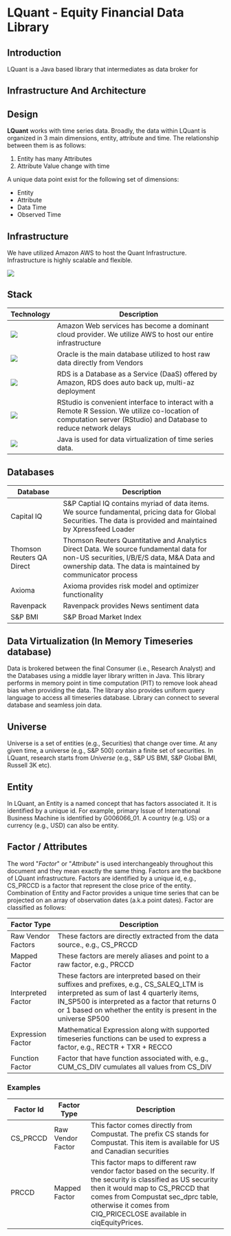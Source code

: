 # LQuant - Equity Financial Data Library


## Introduction

LQuant is a Java based library that intermediates as data broker for


## Infrastructure And Architecture



## Design

**LQuant** works with time series data. Broadly, the data within LQuant is organized in 3 main dimensions, entity, attribute and time. The relationship between them is as follows:

1. Entity has many Attributes
2. Attribute Value change with time


A unique data point exist for the following set of dimensions:

* Entity
* Attribute
* Data Time
* Observed Time




## Infrastructure

We have utilized Amazon AWS to host the Quant Infrastructure. Infrastructure is highly scalable and flexible. 

![](https://s3.amazonaws.com/lquant-images/QuantDataPipeline.png)

## Stack


| Technology | Description |
| -----------| ----------- |
|![](https://s3.amazonaws.com/lquant-images/AWS2-162x125.png)| Amazon Web services has become a dominant cloud provider. We utilize AWS to host our entire infrastructure|
|![](https://s3.amazonaws.com/lquant-images/Oracle-Logos.png)| Oracle is the main database utilized to host raw data directly from Vendors|
|![](https://s3.amazonaws.com/lquant-images/AmazonRDS.png)| RDS is a Database as a Service (DaaS) offered by Amazon, RDS does auto back up, multi-az deployment |
|![](https://s3.amazonaws.com/lquant-images/RStudio-Ball.png)| RStudio is convenient interface to interact with a Remote R Session. We utilize co-location of computation server (RStudio) and Database to reduce network delays|
|![](https://s3.amazonaws.com/lquant-images/Java_logo.png) | Java is used for data virtualization of time series data. |


## Databases
| Database | Description |
| ------ | ----------- |
|Capital IQ | S&P Captial IQ contains myriad of data items. We source fundamental, pricing data for Global Securities. The data is provided and maintained by Xpressfeed Loader|
|Thomson Reuters QA Direct | Thomson Reuters Quantitative and Analytics Direct Data. We source fundamental data for non-US securities, I/B/E/S data, M&A Data and ownership data. The data is maintained by communicator process |
|Axioma | Axioma provides risk model and optimizer functionality |
|Ravenpack | Ravenpack provides News sentiment data |
|S&P BMI | S&P Broad Market Index 


## Data Virtualization (In Memory Timeseries database)

Data is brokered between the final Consumer (i.e., Research Analyst) and the Databases using a middle layer library written in Java. This library performs in memory point in time computation (PIT) to remove look ahead bias when providing the data. The library also provides uniform query language to access all timeseries database. Library can connect to several database and seamless join data.  


## Universe

Universe is a set of entities (e.g., Securities) that change over time. At any given time, a universe (e.g., S&P 500) contain a finite set of securities. In LQuant, research starts from *Universe* (e.g., S&P US BMI, S&P Global BMI, Russell 3K etc). 

## Entity

In LQuant, an Entity is a named concept that has factors associated it. It is identified by a unique id. For example, primary Issue of International Business Machine is identified by G006066_01. A country (e.g. US) or a currency (e.g., USD) can also be entity. 


## Factor / Attributes

The word "*Factor*" or "*Attribute*" is used interchangeably throughout this document and they mean exactly the same thing.    Factors are the backbone of LQuant infrastructure. Factors are identified by a unique id, e.g., CS_PRCCD is a factor that represent the close price of the entity. Combination of Entity and Factor provides a unique time series that can be projected on an array of observation dates (a.k.a point dates). Factor are classified as follows:

| Factor Type | Description |
| ----------- | ----------- | 
| Raw Vendor Factors | These factors are directly extracted from the data source., e.g., CS_PRCCD |
| Mapped Factor | These factors are merely aliases and point to a raw factor, e.g., PRCCD | 
| Interpreted Factor | These factors are interpreted based on their suffixes and prefixes, e.g., CS_SALEQ_LTM is interpreted as sum of last 4 quarterly items,  IN_SP500 is interpreted as a factor that returns 0 or 1 based on whether the entity is present in the universe SP500|
| Expression Factor | Mathematical Expression along with supported timeseries functions can be used to express a factor, e.g., RECTR + TXR + RECCO |
| Function Factor | Factor that have function associated with, e.g., CUM_CS_DIV cumulates all values from CS_DIV |


### Examples
|Factor Id | Factor Type | Description |
| ---------| ----------- | ----------- |
| CS_PRCCD | Raw Vendor Factor | This factor comes directly from Compustat. The prefix CS stands for Compustat. This item is available for US and Canadian securities | 
| PRCCD    | Mapped Factor | This factor maps to different raw vendor factor based on the security. If the security is classified as US security then it would map to CS_PRCCD that comes from Compustat sec_dprc table, otherwise it comes from CIQ_PRICECLOSE available in ciqEquityPrices. 




## 




 



